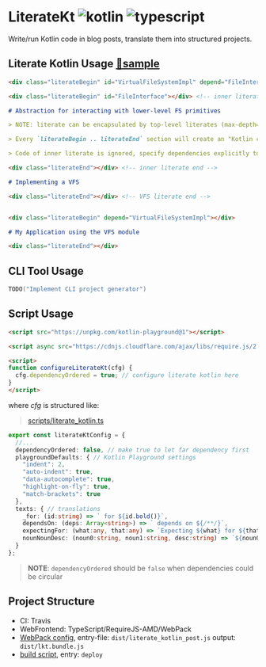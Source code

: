 # LiterateKt ![kotlin] ![typescript]
[kotlin]: https://img.shields.io/badge/Kotlin-1.3_Mostly_JVM-orange?logo=Kotlin&style=flat-square
[typescript]: https://img.shields.io/badge/TypeScript-3.7-blue?logo=TypeScript&style=flat-square

Write/run Kotlin code in blog posts, translate them into structured projects.

## Literate Kotlin Usage [📘sample](https://duangsuse-valid-projects.github.io/LiterateKt/example-kotlin-parser)

```markdown
<div class="literateBegin" id="VirtualFileSystemImpl" depend="FileInterface"></div>

<div class="literateBegin" id="FileInterface"></div> <!-- inner literate -->

# Abstraction for interacting with lower-level FS primitives

> NOTE: literate can be encapsulated by top-level literates (max-depth=1)

> Every `literateBegin .. literateEnd` section will create an "Kotlin code" area

> Code of inner literate is ignored, specify dependencies explicitly to create reference between every literate blocks

<div class="literateEnd"></div> <!-- inner literate end -->

# Implementing a VFS

<div class="literateEnd"></div> <!-- VFS literate end -->


<div class="literateBegin" depend="VirtualFileSystemImpl"></div>

# My Application using the VFS module

<div class="literateEnd"></div>
```

## CLI Tool Usage

```kotlin
TODO("Implement CLI project generator")
```

## Script Usage

```html
<script src="https://unpkg.com/kotlin-playground@1"></script>

<script async src="https://cdnjs.cloudflare.com/ajax/libs/require.js/2.3.6/require.js" data-main="https://duangsuse-valid-projects.github.io/LiterateKt/lkt.bundle.js"></script>

<script>
function configureLiterateKt(cfg) {
  cfg.dependencyOrdered = true; // configure literate kotlin here
}
</script>
```

where _cfg_ is structured like:

> [scripts/literate_kotlin.ts](scripts/literate_kotlin.ts#L12)

```typescript
export const literateKtConfig = {
  //...
  dependencyOrdered: false, // make true to let far dependency first
  playgroundDefaults: { // Kotlin Playground settings
    "indent": 2,
    "auto-indent": true,
    "data-autocomplete": true,
    "highlight-on-fly": true,
    "match-brackets": true
  },
  texts: { // translations
    _for: (id:string) => ` for ${id.bold()}`,
    dependsOn: (deps: Array<string>) => ` depends on ${/**/}`,
    expectingFor: (what:any, that:any) => `Expecting ${what} for ${that}`,
    nounNounDesc: (noun0:string, noun1:string, desc:string) => `${noun0} ${noun1}${desc}`
  }
};
```

> __NOTE__: `dependencyOrdered` should be `false` when dependencies could be circular

## Project Structure

+ CI: Travis
+ WebFrontend: TypeScript/RequireJS-AMD/WebPack
+ [WebPack config](scripts/webpack.config.js), entry-file: `dist/literate_kotlin_post.js` output: `dist/lkt.bundle.js`
+ [build script](scripts/make.sh), entry: `deploy`
